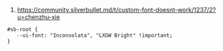 1. https://community.silverbullet.md/t/custom-font-doesnt-work/1237/2?u=chenzhu-xie

```space-style
#sb-root {
   --ui-font: "Inconsolata", "LXGW Bright" !important;
}
```